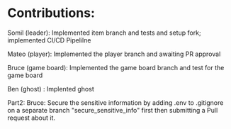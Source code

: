 # Contributions:

Somil (leader): Implemented item branch and tests and setup fork; implemented CI/CD Pipelilne

Mateo (player): Implemented the player branch and awaiting PR approval

Bruce (game board): Implemented the game board branch and test for the game board

Ben (ghost) : Implented ghost


Part2:
Bruce: Secure the sensitive information by adding .env to .gitignore on a separate branch "secure_sensitive_info" first then submitting a Pull request about it.